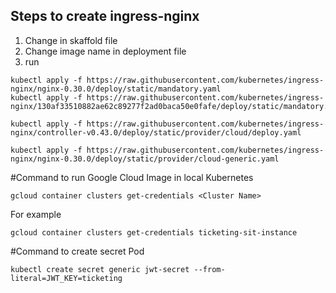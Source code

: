 ## Steps to create ingress-nginx

1. Change in skaffold file
2. Change image name in deployment file
3. run

```
kubectl apply -f https://raw.githubusercontent.com/kubernetes/ingress-nginx/nginx-0.30.0/deploy/static/mandatory.yaml
kubectl apply -f https://raw.githubusercontent.com/kubernetes/ingress-nginx/130af33510882ae62c89277f2ad0baca50e0fafe/deploy/static/mandatory.yaml

kubectl apply -f https://raw.githubusercontent.com/kubernetes/ingress-nginx/controller-v0.43.0/deploy/static/provider/cloud/deploy.yaml

kubectl apply -f https://raw.githubusercontent.com/kubernetes/ingress-nginx/nginx-0.30.0/deploy/static/provider/cloud-generic.yaml
```

#Command to run Google Cloud Image in local Kubernetes

```
gcloud container clusters get-credentials <Cluster Name>
```

For example

```
gcloud container clusters get-credentials ticketing-sit-instance
```

#Command to create secret Pod

```
kubectl create secret generic jwt-secret --from-literal=JWT_KEY=ticketing
```
